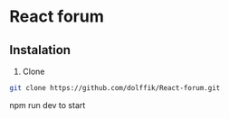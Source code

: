 # React forum

## Instalation
1. Clone
```bash
git clone https://github.com/dolffik/React-forum.git
```

npm run dev to start
